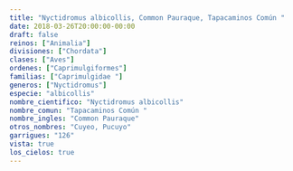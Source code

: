 ```yaml
---
title: "Nyctidromus albicollis, Common Pauraque, Tapacaminos Común "
date: 2018-03-26T20:00:00-00:00
draft: false
reinos: ["Animalia"]
divisiones: ["Chordata"]
clases: ["Aves"]
ordenes: ["Caprimulgiformes"]
familias: ["Caprimulgidae "]
generos: ["Nyctidromus"]
especie: "albicollis"
nombre_cientifico: "Nyctidromus albicollis"
nombre_comun: "Tapacaminos Común "
nombre_ingles: "Common Pauraque"
otros_nombres: "Cuyeo, Pucuyo"
garrigues: "126"
vista: true
los_cielos: true
---
```

